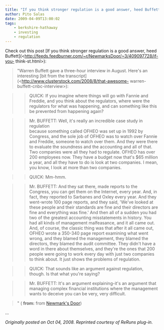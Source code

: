 ```yaml
---
title: "If you think stronger regulation is a good answer, heed Buffett"
author: Pito Salas
date: 2009-04-09T13:00:02
tags:
    - berkshire-hathaway
    - investing
    - regulation
---
```




Check out this post [If you think stronger regulation is a good answer, heed
Buffett](<http://feeds.feedburner.com/~r/NewmarksDoor/~3/409097728/if-you-
think-st.html>):

> "Warren Buffett gave a three-hour interview in August. Here's an interesting
> [bit from the transcript](<http://www.clusterstock.com/2008/8/that-awesome-
> warren-buffett-cnbc-interview>):
>

>> QUICK: If you imagine where things will go with Fannie and Freddie, and you
think about the regulators, where were the regulators for what was happening,
and can something like this be prevented from happening again?

>>

>> Mr. BUFFETT: Well, it's really an incredible case study in regulation  
> because something called OFHEO was set up in 1992 by Congress, and the sole
> job of OFHEO was to watch over Fannie and Freddie, someone to watch over
> them. And they were there to evaluate the soundness and the accounting and
> all of that. Two companies were all they had to regulate. OFHEO has over 200
> employees now. They have a budget now that's $65 million a year, and all
> they have to do is look at two companies. I mean, you know, I look at more
> than two companies.
>>

>> QUICK: Mm-hmm.

>>

>> Mr. BUFFETT: And they sat there, made reports to the Congress, you can get
them on the Internet, every year. And, in fact, they reported to Sarbanes and
Oxley every year. And they went-wrote 100 page reports, and they said, 'We've
looked at these people and their standards are fine and their directors are
fine and everything was fine.' And then all of a sudden you had two of the
greatest accounting misstatements in history. You had all kinds of management
malfeasance, and it all came out. And, of course, the classic thing was that
after it all came out, OFHEO wrote a 350-340 page report examining what went
wrong, and they blamed the management, they blamed the directors, they blamed
the audit committee. They didn't have a word in there about themselves, and
they're the ones that 200 people were going to work every day with just two
companies to think about. It just shows the problems of regulation.

>>

>> QUICK: That sounds like an argument against regulation, though. Is that
what you're saying?

>>

>> Mr. BUFFETT: It's an argument explaining-it's an argument that managing
complex financial institutions where the management wants to deceive you can
be very, very difficult.

>
> " ( **from:** from [Newmark's
> Door](<http://newmarksdoor.typepad.com/mainblog/atom.xml>))

…

_Originally posted on Oct 04, 2008. Reprinted courtesy of ReRuns plug-in._


